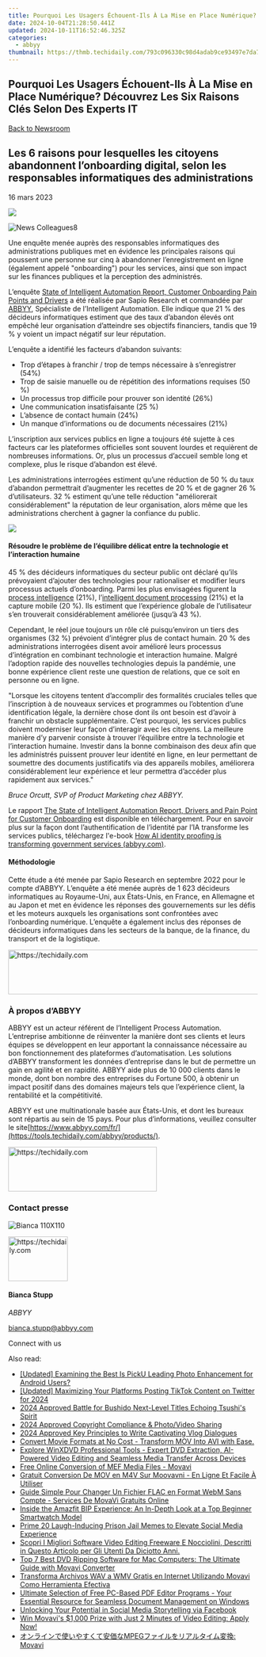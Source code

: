 ```yaml
---
title: Pourquoi Les Usagers Échouent-Ils À La Mise en Place Numérique? Découvrez Les Six Raisons Clés Selon Des Experts IT
date: 2024-10-04T21:28:50.441Z
updated: 2024-10-11T16:52:46.325Z
categories:
  - abbyy
thumbnail: https://thmb.techidaily.com/793c096330c98d4adab9ce93497e7da7cc149b43448e4b8099556dfb4eb4e677.jpg
---
```


## Pourquoi Les Usagers Échouent-Ils À La Mise en Place Numérique? Découvrez Les Six Raisons Clés Selon Des Experts IT

[Back to Newsroom](https://tools.techidaily.com/abbyy/products/)

## Les 6 raisons pour lesquelles les citoyens abandonnent l’onboarding digital, selon les responsables informatiques des administrations

16 mars 2023

![](https://content.abbyy.com/-/media/project/abbyy/abbyy/branchtemplates/shutterstock_1272462163_1296-x-729.jpg?h=729&iar=0&w=1296)

![News Colleagues8](https://static1.abbyy.com/abbyycommedia/33811/news-colleagues8.jpg) 

Une enquête menée auprès des responsables informatiques des administrations publiques met en évidence les principales raisons qui poussent une personne sur cinq à abandonner l’enregistrement en ligne (également appelé "onboarding") pour les services, ainsi que son impact sur les finances publiques et la perception des administrés.

L’enquête [State of Intelligent Automation Report, Customer Onboarding Pain Points and Drivers](https://tools.techidaily.com/abbyy/products/) a été réalisée par Sapio Research et commandée par [ABBYY](https://tools.techidaily.com/abbyy/products/), Spécialiste de l’Intelligent Automation. Elle indique que 21 % des décideurs informatiques estiment que des taux d’abandon élevés ont empêché leur organisation d’atteindre ses objectifs financiers, tandis que 19 % y voient un impact négatif sur leur réputation.

L’enquête a identifié les facteurs d’abandon suivants:

* Trop d’étapes à franchir / trop de temps nécessaire à s’enregistrer (54%)
* Trop de saisie manuelle ou de répétition des informations requises (50 %)
* Un processus trop difficile pour prouver son identité (26%)
* Une communication insatisfaisante (25 %)
* L’absence de contact humain (24%)
* Un manque d’informations ou de documents nécessaires (21%)

  
L’inscription aux services publics en ligne a toujours été sujette à ces facteurs car les plateformes officielles sont souvent lourdes et requièrent de nombreuses informations. Or, plus un processus d’accueil semble long et complexe, plus le risque d’abandon est élevé.

Les administrations interrogées estiment qu’une réduction de 50 % du taux d’abandon permettrait d’augmenter les recettes de 20 % et de gagner 26 % d’utilisateurs. 32 % estiment qu’une telle réduction "améliorerait considérablement" la réputation de leur organisation, alors même que les administrations cherchent à gagner la confiance du public.

  
![](https://static1.abbyy.com/abbyycommedia/36929/infographic-government-survey-factors-contributing-to-onboarding-abandonment-fr.jpg?width=900&height=1125)

#### Résoudre le problème de l’équilibre délicat entre la technologie et l’interaction humaine

45 % des décideurs informatiques du secteur public ont déclaré qu’ils prévoyaient d’ajouter des technologies pour rationaliser et modifier leurs processus actuels d’onboarding. Parmi les plus envisagées figurent la [process intelligence](https://tools.techidaily.com/abbyy/products/) (21%), l’[intelligent document processing](https://tools.techidaily.com/abbyy/products/) (21%) et la capture mobile (20 %). Ils estiment que l’expérience globale de l’utilisateur s’en trouverait considérablement améliorée (jusqu’à 43 %).

Cependant, le réel joue toujours un rôle clé puisqu’environ un tiers des organismes (32 %) prévoient d’intégrer plus de contact humain. 20 % des administrations interrogées disent avoir amélioré leurs processus d’intégration en combinant technologie et interaction humaine. Malgré l’adoption rapide des nouvelles technologies depuis la pandémie, une bonne expérience client reste une question de relations, que ce soit en personne ou en ligne.

"Lorsque les citoyens tentent d’accomplir des formalités cruciales telles que l’inscription à de nouveaux services et programmes ou l’obtention d’une identification légale, la dernière chose dont ils ont besoin est d’avoir à franchir un obstacle supplémentaire. C’est pourquoi, les services publics doivent moderniser leur façon d’interagir avec les citoyens. La meilleure manière d’y parvenir consiste à trouver l’équilibre entre la technologie et l’interaction humaine. Investir dans la bonne combinaison des deux afin que les administrés puissent prouver leur identité en ligne, en leur permettant de soumettre des documents justificatifs via des appareils mobiles, améliorera considérablement leur expérience et leur permettra d’accéder plus rapidement aux services."

_Bruce Orcutt, SVP of Product Marketing chez ABBYY._

Le rapport [The State of Intelligent Automation Report, Drivers and Pain Point for Customer Onboarding](https://tools.techidaily.com/abbyy/products/) est disponible en téléchargement. Pour en savoir plus sur la façon dont l’authentification de l’identité par l’IA transforme les services publics, téléchargez l'e-book [How AI identity proofing is transforming government services (abbyy.com)](https://www.abbyy.com/resources/ebook/how-ai-identity-proofing-is-transforming-government-services/).

#### Méthodologie

Cette étude a été menée par Sapio Research en septembre 2022 pour le compte d’ABBYY. L’enquête a été menée auprès de 1 623 décideurs informatiques au Royaume-Uni, aux États-Unis, en France, en Allemagne et au Japon et met en évidence les réponses des gouvernements sur les défis et les moteurs auxquels les organisations sont confrontées avec l’onboarding numérique. L’enquête a également inclus des réponses de décideurs informatiques dans les secteurs de la banque, de la finance, du transport et de la logistique.

<!-- affiliate ads begin -->
<a href="https://appsumo.8odi.net/c/5597632/2151894/7443" target="_top" id="2151894">
  <img src="//a.impactradius-go.com/display-ad/7443-2151894" border="0" alt="https://techidaily.com" width="728" height="90"/>
</a>
<img height="0" width="0" src="https://appsumo.8odi.net/i/5597632/2151894/7443" style="position:absolute;visibility:hidden;" border="0" />
<!-- affiliate ads end -->

### À propos d’ABBYY

ABBYY est un acteur référent de l’Intelligent Process Automation. L’entreprise ambitionne de réinventer la manière dont ses clients et leurs équipes se développent en leur apportant la connaissance nécessaire au bon fonctionnement des plateformes d’automatisation. Les solutions d’ABBYY transforment les données d’entreprise dans le but de permettre un gain en agilité et en rapidité. ABBYY aide plus de 10 000 clients dans le monde, dont bon nombre des entreprises du Fortune 500, à obtenir un impact positif dans des domaines majeurs tels que l’expérience client, la rentabilité et la compétitivité.

ABBYY est une multinationale basée aux États-Unis, et dont les bureaux sont répartis au sein de 15 pays. Pour plus d’informations, veuillez consulter le site[https://www.abbyy.com/fr/](https://tools.techidaily.com/abbyy/products/).

<!-- affiliate ads begin -->
<a href="https://aligracehair.sjv.io/c/5597632/1925468/19272" target="_top" id="1925468">
  <img src="//a.impactradius-go.com/display-ad/19272-1925468" border="0" alt="https://techidaily.com" width="300" height="90"/>
</a>
<img height="0" width="0" src="https://aligracehair.sjv.io/i/5597632/1925468/19272" style="position:absolute;visibility:hidden;" border="0" />
<!-- affiliate ads end -->

### Contact presse

![Bianca 110X110](https://static2.abbyy.com/abbyycommedia/36222/bianca-110x110.png)

<!-- affiliate ads begin -->
<a href="https://aligracehair.sjv.io/c/5597632/2135363/19272" target="_top" id="2135363">
  <img src="//a.impactradius-go.com/display-ad/19272-2135363" border="0" alt="https://techidaily.com" width="120" height="90"/>
</a>
<img height="0" width="0" src="https://aligracehair.sjv.io/i/5597632/2135363/19272" style="position:absolute;visibility:hidden;" border="0" />
<!-- affiliate ads end -->

#### Bianca Stupp

_ABBYY_

[bianca.stupp@abbyy.com](https://tools.techidaily.com/abbyy/products/) 

Connect with us

<ins class="adsbygoogle"
     style="display:block"
     data-ad-format="autorelaxed"
     data-ad-client="ca-pub-7571918770474297"
     data-ad-slot="1223367746"></ins>

<ins class="adsbygoogle"
     style="display:block"
     data-ad-client="ca-pub-7571918770474297"
     data-ad-slot="8358498916"
     data-ad-format="auto"
     data-full-width-responsive="true"></ins>

<span class="atpl-alsoreadstyle">Also read:</span>
<div><ul>
<li><a href="https://some-techniques.techidaily.com/updated-examining-the-best-is-picku-leading-photo-enhancement-for-android-users/"><u>[Updated] Examining the Best Is PickU Leading Photo Enhancement for Android Users?</u></a></li>
<li><a href="https://twitter-videos.techidaily.com/updated-maximizing-your-platforms-posting-tiktok-content-on-twitter-for-2024/"><u>[Updated] Maximizing Your Platforms Posting TikTok Content on Twitter for 2024</u></a></li>
<li><a href="https://screen-mirroring-recording.techidaily.com/2024-approved-battle-for-bushido-next-level-titles-echoing-tsushis-spirit/"><u>2024 Approved Battle for Bushido Next-Level Titles Echoing Tsushi's Spirit</u></a></li>
<li><a href="https://instagram-video-files.techidaily.com/2024-approved-copyright-compliance-and-photovideo-sharing/"><u>2024 Approved Copyright Compliance & Photo/Video Sharing</u></a></li>
<li><a href="https://fox-links.techidaily.com/2024-approved-key-principles-to-write-captivating-vlog-dialogues/"><u>2024 Approved Key Principles to Write Captivating Vlog Dialogues</u></a></li>
<li><a href="https://some-approaches.techidaily.com/convert-movie-formats-at-no-cost-transform-mov-into-avi-with-ease/"><u>Convert Movie Formats at No Cost - Transform MOV Into AVI with Ease.</u></a></li>
<li><a href="https://vp-tips.techidaily.com/explore-winxdvd-professional-tools-expert-dvd-extraction-ai-powered-video-editing-and-seamless-media-transfer-across-devices/"><u>Explore WinXDVD Professional Tools - Expert DVD Extraction, AI-Powered Video Editing and Seamless Media Transfer Across Devices</u></a></li>
<li><a href="https://solve-news.techidaily.com/free-online-conversion-of-mef-media-files-movavi/"><u>Free Online Conversion of MEF Media Files - Movavi</u></a></li>
<li><a href="https://solve-news.techidaily.com/gratuit-conversion-de-mov-en-m4v-sur-moovavni-en-ligne-et-facile-a-utiliser/"><u>Gratuit Conversion De MOV en M4V Sur Moovavni - En Ligne Et Facile À Utiliser</u></a></li>
<li><a href="https://solve-news.techidaily.com/guide-simple-pour-changer-un-fichier-flac-en-format-webm-sans-compte-services-de-movavi-gratuits-online/"><u>Guide Simple Pour Changer Un Fichier FLAC en Format WebM Sans Compte - Services De MovaVi Gratuits Online</u></a></li>
<li><a href="https://buynow-reviews.techidaily.com/inside-the-amazfit-bip-experience-an-in-depth-look-at-a-top-beginner-smartwatch-model/"><u>Inside the Amazfit BIP Experience: An In-Depth Look at a Top Beginner Smartwatch Model</u></a></li>
<li><a href="https://facebook-videos.techidaily.com/prime-20-laugh-inducing-prison-jail-memes-to-elevate-social-media-experience/"><u>Prime 20 Laugh-Inducing Prison Jail Memes to Elevate Social Media Experience</u></a></li>
<li><a href="https://solve-news.techidaily.com/scopri-i-migliori-software-video-editing-freeware-e-nocciolini-descritti-in-questo-articolo-per-gli-utenti-da-diciotto-anni/"><u>Scopri I Migliori Software Video Editing Freeware E Nocciolini, Descritti in Questo Articolo per Gli Utenti Da Diciotto Anni.</u></a></li>
<li><a href="https://solve-news.techidaily.com/top-7-best-dvd-ripping-software-for-mac-computers-the-ultimate-guide-with-movavi-converter/"><u>Top 7 Best DVD Ripping Software for Mac Computers: The Ultimate Guide with Movavi Converter</u></a></li>
<li><a href="https://solve-news.techidaily.com/transforma-archivos-wav-a-wmv-gratis-en-internet-utilizando-movavi-como-herramienta-efectiva/"><u>Transforma Archivos WAV a WMV Gratis en Internet Utilizando Movavi Como Herramienta Efectiva</u></a></li>
<li><a href="https://solve-news.techidaily.com/ultimate-selection-of-free-pc-based-pdf-editor-programs-your-essential-resource-for-seamless-document-management-on-windows/"><u>Ultimate Selection of Free PC-Based PDF Editor Programs - Your Essential Resource for Seamless Document Management on Windows</u></a></li>
<li><a href="https://facebook.techidaily.com/unlocking-your-potential-in-social-media-storytelling-via-facebook/"><u>Unlocking Your Potential in Social Media Storytelling via Facebook</u></a></li>
<li><a href="https://solve-news.techidaily.com/win-movavis-1000-prize-with-just-2-minutes-of-video-editing-apply-now/"><u>Win Movavi's $1,000 Prize with Just 2 Minutes of Video Editing: Apply Now!</u></a></li>
<li><a href="https://solve-news.techidaily.com/1726225244632-mpeg-movavi/"><u>オンラインで使いやすくて安価なMPEGファイルをリアルタイム変換: Movavi</u></a></li>
</ul></div>

